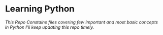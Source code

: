 # Learning Python


*This Repo Constains files covering few important and most basic concepts in Python I'll keep updating this repo timely.*
